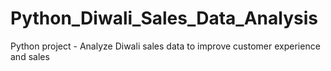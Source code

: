 # Python_Diwali_Sales_Data_Analysis
Python project - Analyze Diwali sales data to improve customer experience and sales
